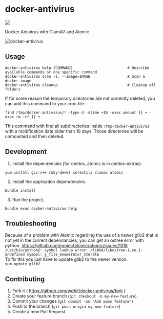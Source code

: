 # docker-antivirus
![](https://github.com/wdhif/docker-antivirus/actions/workflows/main.yml/badge.svg)

Docker Antivirus with ClamAV and Atomic

![docker-antivirus](https://user-images.githubusercontent.com/5231539/30380611-5525d520-989a-11e7-96fd-93f8e6294b34.gif)
## Usage

```
docker-antivirus help [COMMAND]                         # Describe available commands or one specific command
docker-antivirus scan -i, --image=IMAGE                 # Scan a docker image
docker-antivirus cleanup                                # Cleanup all folders
```

If for some reason the temporary directories are not correctly deleted, you can add this command to your cron file
```
find /tmp/docker-antivirus/* -type d -mtime +10 -exec umount {} + -exec rm -rf {} +
```
This command with find all subdirectories inside `/tmp/docker-antivirus` with a modification date older than 10 days. Those directories will be unmounted and then deleted.

## Development

1. Install the dependencies (for centos, atomic is in centos-extras).
```
yum install gcc-c++ ruby-devel coreutils clamav atomic
```

2. Install the application dependencies.
```
bundle install
```

3. Run the project.
```
bundle exec docker-antivirus help
```

## Troubleshooting
Because of a problem with Atomic regarding the use of a newer glib2 that is not yet in the current dependancies, you can get an ostree error with python. https://github.com/projectatomic/atomic/issues/1018  
`/usr/bin/python2: symbol lookup error: /lib64/libostree-1.so.1: undefined symbol: g_file_enumerator_iterate`  
To fix this you just have to update glib2 to the newer version.  
`yum update glib2`  


## Contributing

1. Fork it ( https://github.com/wdhif/docker-antivirus/fork )
2. Create your feature branch (`git checkout -b my-new-feature`)
3. Commit your changes (`git commit -am 'Add some feature'`)
4. Push to the branch (`git push origin my-new-feature`)
5. Create a new Pull Request

